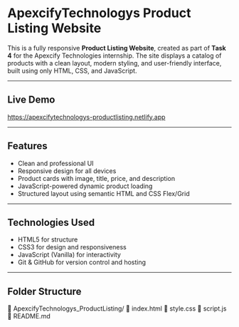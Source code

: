 # ApexcifyTechnologys Product Listing Website

This is a fully responsive **Product Listing Website**, created as part of **Task 4** for the Apexcify Technologies internship. The site displays a catalog of products with a clean layout, modern styling, and user-friendly interface, built using only HTML, CSS, and JavaScript.

---

## Live Demo

https://apexcifytechnologys-productlisting.netlify.app

---

## Features

- Clean and professional UI
- Responsive design for all devices
- Product cards with image, title, price, and description
- JavaScript-powered dynamic product loading
- Structured layout using semantic HTML and CSS Flex/Grid

---

## Technologies Used

- HTML5 for structure  
- CSS3 for design and responsiveness  
- JavaScript (Vanilla) for interactivity  
- Git & GitHub for version control and hosting

---

## Folder Structure

📁 ApexcifyTechnologys_ProductListing/
 📄 index.html
 📄 style.css
 📄 script.js
 📄 README.md